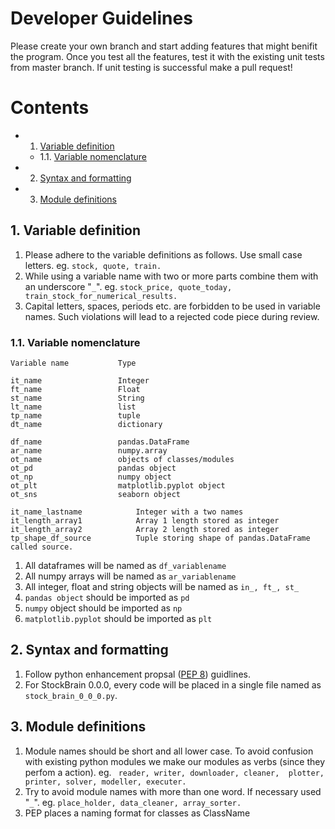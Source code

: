 # Developer Guidelines
Please create your own branch and start adding features that might benifit the program. Once you test all the features, test it with the existing unit tests from master branch. If unit testing is successful make a pull request!

# Contents
<!-- vscode-markdown-toc -->
* 1. [Variable definition](#Variabledefinition)
	* 1.1. [Variable nomenclature](#Variablenomenclature)
* 2. [Syntax and formatting](#Syntaxandformatting)
* 3. [Module definitions](#Moduledefinitions)

<!-- vscode-markdown-toc-config
	numbering=true
	autoSave=true
	/vscode-markdown-toc-config -->
<!-- /vscode-markdown-toc -->

##  1. <a name='Variabledefinition'></a>Variable definition

1. Please adhere to the variable definitions as follows. Use small case letters. eg. ```stock, quote, train.``` 
2. While using a variable name with two or more parts combine them with an underscore "```_```". eg. ``` stock_price, quote_today, train_stock_for_numerical_results. ```
3. Capital letters, spaces, periods etc. are forbidden to be used in variable names. Such violations will lead to a rejected code piece during review.

###  1.1. <a name='Variablenomenclature'></a>Variable nomenclature

```
Variable name			Type

it_name					Integer 
ft_name					Float
st_name					String
lt_name					list
tp_name					tuple
dt_name					dictionary

df_name					pandas.DataFrame
ar_name					numpy.array
ot_name					objects of classes/modules
ot_pd					pandas object
ot_np					numpy object
ot_plt					matplotlib.pyplot object 
ot_sns					seaborn object 

it_name_lastname			Integer with a two names
it_length_array1			Array 1 length stored as integer
it_length_array2			Array 2 length stored as integer
tp_shape_df_source			Tuple storing shape of pandas.DataFrame called source.

```
1. All dataframes will be named as ```df_variablename```
2. All numpy arrays will be named as ```ar_variablename```
3. All integer, float and string objects will be named as ```in_, ft_, st_```
4. ```pandas object``` should be imported as ```pd``` 
5. ```numpy``` object should be imported as ```np ```
6. ```matplotlib.pyplot``` should be imported as ```plt``` 

##  2. <a name='Syntaxandformatting'></a>Syntax and formatting

1. Follow python enhancement propsal ([PEP 8](https://www.python.org/dev/peps/pep-0008/)) guidlines.
2. For StockBrain 0.0.0, every code will be placed in a single file named as ``` stock_brain_0_0_0.py ```. 

##  3. <a name='Moduledefinitions'></a>Module definitions

1. Module names should be short and all lower case. To avoid confusion with existing python modules we make our modules as verbs (since they perfom a action). eg. ``` reader, writer, downloader, cleaner,  plotter, printer, solver, modeller, executer.```
3. Try to avoid module names with more than one word. If necessary used "```_```". eg. ```place_holder, data_cleaner, array_sorter.```
2. PEP places a naming format for classes as ClassName

